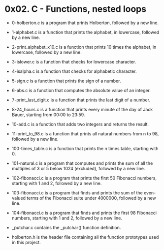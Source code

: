 # 0x02. C - Functions, nested loops
- 0-holberton.c is a program that prints Holberton, followed by a new line.

- 1-alphabet.c is a function that prints the alphabet, in lowercase, followed by a new line.

- 2-print_alphabet_x10.c is a function that prints 10 times the alphabet, in lowercase, followed by a new line.

- 3-islower.c is a function that checks for lowercase character.

- 4-isalpha.c is a function that checks for alphabetic character.

- 5-sign.c is a function that prints the sign of a number.

- 6-abs.c is a function that computes the absolute value of an integer.

- 7-print_last_digit.c is a function that prints the last digit of a number.

- 8-24_hours.c is a function that prints every minute of the day of Jack Bauer, starting from 00:00 to 23:59.

- 10-add.c is a function that adds two integers and returns the result.

- 11-print_to_98.c is a function that prints all natural numbers from n to 98, followed by a new line.

- 100-times_table.c is a function that prints the n times table, starting with 0.

- 101-natural.c is a program that computes and prints the sum of all the multiples of 3 or 5 below 1024 (excluded), followed by a new line.

- 102-fibonacci.c is a program that prints the first 50 Fibonacci numbers, starting with 1 and 2, followed by a new line.

- 103-fibonacci.c is a program that finds and prints the sum of the even-valued terms of the Fibonacci suite under 4000000, followed by a new line.

- 104-fibonacci.c is a program that finds and prints the first 98 Fibonacci numbers, starting with 1 and 2, followed by a new line.

- _putchar.c contains the _putchar() function definition.

- holberton.h is the header file containing all the function prototypes used in this project.

